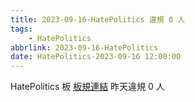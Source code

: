 ```yaml
---
title: 2023-09-16-HatePolitics 違規 0 人
tags:
    - HatePolitics
abbrlink: 2023-09-16-HatePolitics
date: HatePolitics-2023-09-16 12:00:00
---
```

HatePolitics 板 [板規連結](https://www.ptt.cc/bbs/HatePolitics/M.1617115262.A.D60.html)
昨天違規 0 人
